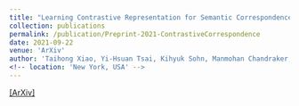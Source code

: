 ```yaml
---
title: "Learning Contrastive Representation for Semantic Correspondence"
collection: publications
permalink: /publication/Preprint-2021-ContrastiveCorrespondence
date: 2021-09-22
venue: 'ArXiv'
author: 'Taihong Xiao, Yi-Hsuan Tsai, Kihyuk Sohn, Manmohan Chandraker, Ming-Hsuan Yang'
<!-- location: 'New York, USA' -->
---
```


[[ArXiv]](https://arxiv.org/abs/2109.10967)


